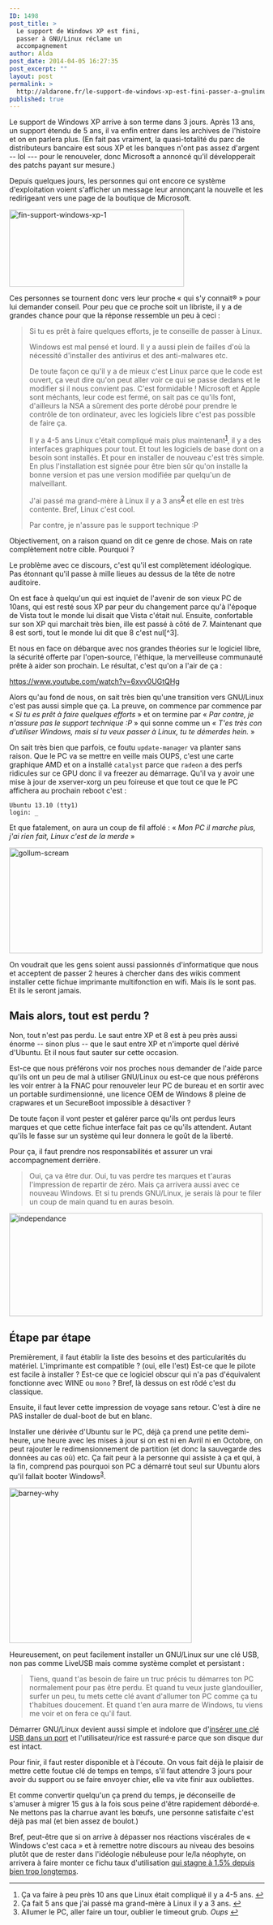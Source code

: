 ```yaml
---
ID: 1498
post_title: >
  Le support de Windows XP est fini,
  passer à GNU/Linux réclame un
  accompagnement
author: Alda
post_date: 2014-04-05 16:27:35
post_excerpt: ""
layout: post
permalink: >
  http://aldarone.fr/le-support-de-windows-xp-est-fini-passer-a-gnulinux-reclame-un-accompagnement/
published: true
---
```

Le support de Windows XP arrive à son terme dans 3 jours. Après 13 ans, un support étendu de 5 ans, il va enfin entrer dans les archives de l'histoire et on en parlera plus. (En fait pas vraiment, la quasi-totalité du parc de distributeurs bancaire est sous XP et les banques n'ont pas assez d'argent -- lol --- pour le renouveler, donc Microsoft a annoncé qu'il développerait des patchs payant sur mesure.)

Depuis quelques jours, les personnes qui ont encore ce système d'exploitation voient s'afficher un message leur annonçant la nouvelle et les redirigeant vers une page de la boutique de Microsoft.

<img src="http://aldarone.fr/wp-content/uploads/2014/04/fin-support-windows-xp-1.png" alt="fin-support-windows-xp-1" width="345" height="152" class="aligncenter size-full wp-image-1500" />

Ces personnes se tournent donc vers leur proche « qui s'y connait® » pour lui demander conseil. Pour peu que ce proche soit un libriste, il y a de grandes chance pour que la réponse ressemble un peu à ceci :

<blockquote>
  Si tu es prêt à faire quelques efforts, je te conseille de passer à Linux.
  
  Windows est mal pensé et lourd. Il y a aussi plein de failles d'où la nécessité d'installer des antivirus et des anti-malwares etc.
  
  De toute façon ce qu'il y a de mieux c'est Linux parce que le code est ouvert, ça veut dire qu'on peut aller voir ce qui se passe dedans et le modifier si il nous convient pas. C'est formidable ! Microsoft et Apple sont méchants, leur code est fermé, on sait pas ce qu'ils font, d'ailleurs la NSA a sûrement des porte dérobé pour prendre le contrôle de ton ordinateur, avec les logiciels libre c'est pas possible de faire ça.
  
  Il y a 4-5 ans Linux c'était compliqué mais plus maintenant<sup id="fnref:1"><a href="#fn:1" rel="footnote">1</a></sup>, il y a des interfaces graphiques pour tout. Et tout les logiciels de base dont on a besoin sont installés. Et pour en installer de nouveau c'est très simple. En plus l'installation est signée pour être bien sûr qu'on installe la bonne version et pas une version modifiée par quelqu'un de malveillant.
  
  J'ai passé ma grand-mère à Linux il y a 3 ans<sup id="fnref:2"><a href="#fn:2" rel="footnote">2</a></sup> et elle en est très contente. Bref, Linux c'est cool.
  
  Par contre, je n'assure pas le support technique :P
</blockquote>

Objectivement, on a raison quand on dit ce genre de chose. Mais on rate complètement notre cible. Pourquoi ?

Le problème avec ce discours, c'est qu'il est complètement idéologique. Pas étonnant qu'il passe à mille lieues au dessus de la tête de notre auditoire.

On est face à quelqu'un qui est inquiet de l'avenir de son vieux PC de 10ans, qui est resté sous XP par peur du changement parce qu'à l'époque de Vista tout le monde lui disait que Vista c'était nul. Ensuite, confortable sur son XP qui marchait très bien, ille est passé à côté de 7. Maintenant que 8 est sorti, tout le monde lui dit que 8 c'est nul[^3].

Et nous en face on débarque avec nos grandes théories sur le logiciel libre, la sécurité offerte par l'open-source, l'éthique, la merveilleuse communauté prête à aider son prochain. Le résultat, c'est qu'on a l'air de ça :

https://www.youtube.com/watch?v=6xvv0UGtQHg

Alors qu'au fond de nous, on sait très bien qu'une transition vers GNU/Linux c'est pas aussi simple que ça. La preuve, on commence par commence par « <em>Si tu es prêt à faire quelques efforts</em> » et on termine par « <em>Par contre, je n'assure pas le support technique :P</em> » qui sonne comme un « <em>T'es très con d'utiliser Windows, mais si tu veux passer à Linux, tu te démerdes hein.</em> »

On sait très bien que parfois, ce foutu <code>update-manager</code> va planter sans raison. Que le PC va se mettre en veille mais OUPS, c'est une carte graphique AMD et on a installé <code>catalyst</code> parce que <code>radeon</code> a des perfs ridicules sur ce GPU donc il va freezer au démarrage. Qu'il va y avoir une mise à jour de xserver-xorg un peu foireuse et que tout ce que le PC affichera au prochain reboot c'est :

<pre><code>Ubuntu 13.10 (tty1)
login: _
</code></pre>

Et que fatalement, on aura un coup de fil affolé : « <em>Mon PC il marche plus, j'ai rien fait, Linux c'est de la merde</em> »

<img src="http://aldarone.fr/wp-content/uploads/2014/04/gollum-scream.gif" alt="gollum-scream" width="500" height="208" class="aligncenter size-full wp-image-1506" />

On voudrait que les gens soient aussi passionnés d'informatique que nous et acceptent de passer 2 heures à chercher dans des wikis comment installer cette fichue imprimante multifonction en wifi. Mais ils le sont pas. Et ils le seront jamais.

<h2>Mais alors, tout est perdu ?</h2>

Non, tout n'est pas perdu. Le saut entre XP et 8 est à peu près aussi énorme -- sinon plus -- que le saut entre XP et n'importe quel dérivé d'Ubuntu. Et il nous faut sauter sur cette occasion.

Est-ce que nous préférons voir nos proches nous demander de l'aide parce qu'ils ont un peu de mal à utiliser GNU/Linux ou est-ce que nous préférons les voir entrer à la FNAC pour renouveler leur PC de bureau et en sortir avec un portable surdimensionné, une licence OEM de Windows 8 pleine de crapwares et un SecureBoot impossible à désactiver ?

De toute façon il vont pester et galérer parce qu'ils ont perdus leurs marques et que cette fichue interface fait pas ce qu'ils attendent. Autant qu'ils le fasse sur un système qui leur donnera le goût de la liberté.

Pour ça, il faut prendre nos responsabilités et assurer un vrai accompagnement derrière.

<blockquote>
  Oui, ça va être dur. Oui, tu vas perdre tes marques et t'auras l'impression de repartir de zéro. Mais ça arrivera aussi avec ce nouveau Windows. Et si tu prends GNU/Linux, je serais là pour te filer un coup de main quand tu en auras besoin.
</blockquote>

<img src="http://aldarone.fr/wp-content/uploads/2014/04/independance.gif" alt="independance" width="500" height="203" class="aligncenter size-full wp-image-1508" />

<h2>Étape par étape</h2>

Premièrement, il faut établir la liste des besoins et des particularités du matériel. L'imprimante est compatible ? (oui, elle l'est) Est-ce que le pilote est facile à installer ? Est-ce que ce logiciel obscur qui n'a pas d'équivalent fonctionne avec WINE ou <code>mono</code> ? Bref, là dessus on est rôdé c'est du classique.

Ensuite, il faut lever cette impression de voyage sans retour. C'est à dire ne PAS installer de dual-boot de but en blanc.

Installer une dérivée d'Ubuntu sur le PC, déjà ça prend une petite demi-heure, une heure avec les mises à jour si on est ni en Avril ni en Octobre, on peut rajouter le redimensionnement de partition (et donc la sauvegarde des données au cas où) etc. Ça fait peur à la personne qui assiste à ça et qui, à la fin, comprend pas pourquoi son PC a démarré tout seul sur Ubuntu alors qu'il fallait booter Windows<sup id="fnref:4"><a href="#fn:4" rel="footnote">3</a></sup>.

<img src="http://aldarone.fr/wp-content/uploads/2014/04/barney-why.gif" alt="barney-why" width="360" height="306" class="aligncenter size-full wp-image-1513" />

Heureusement, on peut facilement installer un GNU/Linux sur une clé USB, non pas comme LiveUSB mais comme système complet et persistant :

<blockquote>
  Tiens, quand t'as besoin de faire un truc précis tu démarres ton PC normalement pour pas être perdu. Et quand tu veux juste glandouiller, surfer un peu, tu mets cette clé avant d'allumer ton PC comme ça tu t'habitues doucement. Et quand t'en aura marre de Windows, tu viens me voir et on fera ce qu'il faut.
</blockquote>

Démarrer GNU/Linux devient aussi simple et indolore que d'<a href="http://aldarone.fr/wp-content/uploads/2014/04/4d-usb.jpg">insérer une clé USB dans un port</a> et l'utilisateur/rice est rassuré⋅e parce que son disque dur est intact.

Pour finir, il faut rester disponible et à l'écoute. On vous fait déjà le plaisir de mettre cette foutue clé de temps en temps, s'il faut attendre 3 jours pour avoir du support ou se faire envoyer chier, elle va vite finir aux oubliettes.

Et comme convertir quelqu'un ça prend du temps, je déconseille de s'amuser à migrer 15 gus à la fois sous peine d'être rapidement débordé⋅e. Ne mettons pas la charrue avant les bœufs, une personne satisfaite c'est déjà pas mal (et bien assez de boulot.)

Bref, peut-être que si on arrive à dépasser nos réactions viscérales de « Windows c'est caca » et à remettre notre discours au niveau des besoins plutôt que de rester dans l'idéologie nébuleuse pour le/la néophyte, on arrivera à faire monter ce fichu taux d'utilisation <a href="https://en.wikipedia.org/wiki/Usage_share_of_operating_systems#Desktop_and_laptop_computers">qui stagne à 1.5% depuis bien trop longtemps</a>.

<div class="footnotes">
<hr />
<ol>

<li id="fn:1">
Ça va faire à peu près 10 ans que Linux était compliqué il y a 4-5 ans.&#160;<a href="#fnref:1" rev="footnote">&#8617;</a>
</li>

<li id="fn:2">
Ça fait 5 ans que j'ai passé ma grand-mère à Linux il y a 3 ans.&#160;<a href="#fnref:2" rev="footnote">&#8617;</a>
</li>

<li id="fn:4">
Allumer le PC, aller faire un tour, oublier le timeout grub. <em>Oups</em>&#160;<a href="#fnref:4" rev="footnote">&#8617;</a>
</li>

</ol>
</div>
